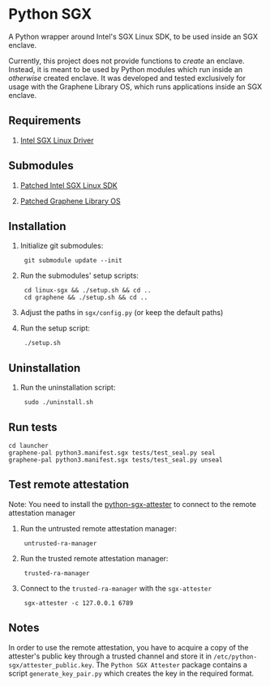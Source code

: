 # Python SGX

A Python wrapper around Intel's SGX Linux SDK, to be used inside an SGX enclave.

Currently, this project does not provide functions to *create* an enclave. Instead, it is meant to be used by Python modules which run inside an *otherwise* created enclave. It was developed and tested exclusively for usage with the Graphene Library OS, which runs applications inside an SGX enclave.


## Requirements
1. [Intel SGX Linux Driver](https://github.com/01org/linux-sgx-driver)


## Submodules

1. [Patched Intel SGX Linux SDK](https://github.com/adombeck/linux-sgx)

2. [Patched Graphene Library OS](https://github.com/adombeck/graphene)


## Installation

1. Initialize git submodules:

        git submodule update --init

2. Run the submodules' setup scripts:

        cd linux-sgx && ./setup.sh && cd ..
        cd graphene && ./setup.sh && cd ..

3. Adjust the paths in `sgx/config.py` (or keep the default paths)
4. Run the setup script:

        ./setup.sh


## Uninstallation

1. Run the uninstallation script:

        sudo ./uninstall.sh


## Run tests
    cd launcher
    graphene-pal python3.manifest.sgx tests/test_seal.py seal
    graphene-pal python3.manifest.sgx tests/test_seal.py unseal

## Test remote attestation
Note: You need to install the [python-sgx-attester](https://github.com/adombeck/python-sgx-attester) to connect to the remote attestation manager

1. Run the untrusted remote attestation manager:

        untrusted-ra-manager

2. Run the trusted remote attestation manager:

        trusted-ra-manager

3. Connect to the `trusted-ra-manager` with the `sgx-attester`

        sgx-attester -c 127.0.0.1 6789

## Notes
In order to use the remote attestation, you have to acquire a copy of the attester's public key through a trusted channel and store it in `/etc/python-sgx/attester_public.key`. The `Python SGX Attester` package contains a script `generate_key_pair.py` which creates the key in the required format.
